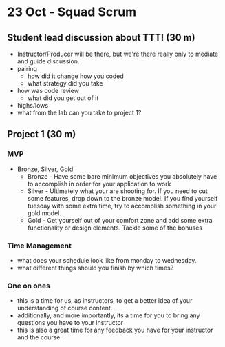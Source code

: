 # 23 Oct - Squad Scrum

## Student lead discussion about TTT! (30 m)
- Instructor/Producer will be there, but we're there really only to mediate and guide discussion.
- pairing
  - how did it change how you coded
  - what strategy did you take
- how was code review
  - what did you get out of it
- highs/lows
- what from the lab can you take to project 1?

## Project 1 (30 m)
### MVP
- Bronze, Silver, Gold
  - Bronze - Have some bare minimum objectives you absolutely have to accomplish in order for your application to work
  - Silver - Ultimately what your are shooting for. If you need to cut some features, drop down to the bronze model. If you find yourself tuesday with some extra time, try to accomplish something in your gold model.
  - Gold - Get yourself out of your comfort zone and add some extra functionality or design elements. Tackle some of the bonuses

### Time Management
- what does your schedule look like from monday to wednesday.
- what different things should you finish by which times?

### One on ones
- this is a time for us, as instructors, to get a better idea of your understanding of course content.
- additionally, and more importantly, its a time for you to bring any questions you have to your instructor
- this is also a great time for any feedback you have for your instructor and the course.
